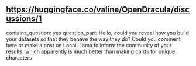## https://huggingface.co/valine/OpenDracula/discussions/1

contains_question: yes
question_part: Hello, could you reveal how you build your datasets so that they behave the way they do? Could you comment here or make a post on LocalLLama to inform the community of your results, which apparently is much better than making cards for unique characters